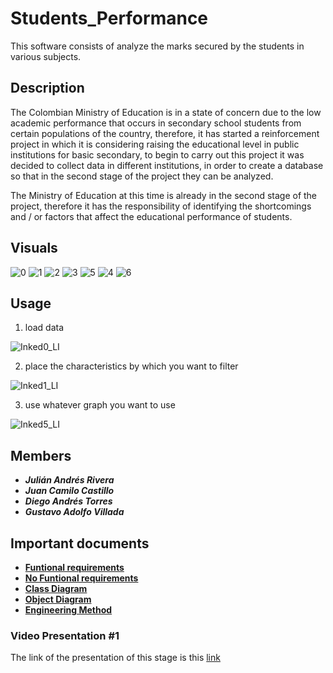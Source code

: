 # Students_Performance
This software consists of analyze the marks secured by the students in various subjects.

## Description
The Colombian Ministry of Education is in a state of concern due to the low academic performance that occurs in secondary school students from certain populations of the country, therefore, it has started a reinforcement project in which it is considering raising the educational level in public institutions for basic secondary, to begin to carry out this project it was decided to collect data in different institutions, in order to create a database so that in the second stage of the project they can be analyzed.

The Ministry of Education at this time is already in the second stage of the project, therefore it has the responsibility of identifying the shortcomings and / or factors that affect the educational performance of students.

## Visuals
![0](https://user-images.githubusercontent.com/47890788/118411867-67397f80-b65c-11eb-87e3-ff4e7a659080.jpeg)
![1](https://user-images.githubusercontent.com/47890788/118411866-67397f80-b65c-11eb-8bfb-b282eb212fb8.jpeg)
![2](https://user-images.githubusercontent.com/47890788/118411864-66a0e900-b65c-11eb-9df0-f19c93c1f4cf.jpeg)
![3](https://user-images.githubusercontent.com/47890788/118411865-66a0e900-b65c-11eb-91f4-e97b1ed86733.jpeg)
![5](https://user-images.githubusercontent.com/47890788/118411862-66085280-b65c-11eb-93f6-727de34fd0f6.jpeg)
![4](https://user-images.githubusercontent.com/47890788/118411863-66a0e900-b65c-11eb-9f0d-c455536fa145.jpeg)
![6](https://user-images.githubusercontent.com/47890788/118411861-66085280-b65c-11eb-8a0e-6bd888df9c69.jpeg)

## Usage
1. load data

![Inked0_LI](https://user-images.githubusercontent.com/47890788/118411980-02325980-b65d-11eb-8585-8480eab3de3c.jpg)

2. place the characteristics by which you want to filter

![Inked1_LI](https://user-images.githubusercontent.com/47890788/118411979-0199c300-b65d-11eb-9211-56710d058fcb.jpg)

3. use whatever graph you want to use

![Inked5_LI](https://user-images.githubusercontent.com/47890788/118411981-02caf000-b65d-11eb-8813-1098ed0d756a.jpg)

## Members
- **_Julián Andrés Rivera_** 
- **_Juan Camilo Castillo_** 
- **_Diego Andrés Torres_** 
- **_Gustavo Adolfo Villada_** 


## Important documents
- [ **Funtional requirements** ](https://docs.google.com/document/d/1kjheYaw0f0OE7OHN7IJmPgISDKB7Irt8vXzq28fp9zE/edit)
- [ **No Funtional requirements** ](https://docs.google.com/document/d/1KfjjfUOnYAS4wksXGwnv0OQebtJM4IWTe7q7Xt3L9OY/edit?usp=sharing)
- [ **Class Diagram** ](https://github.com/JulianAndresRiveraCarrillo/Students_Performance/blob/main/Student_Performance/DOCS/Student_Performance%20Class%20Diagram.pdf)
- [ **Object Diagram** ](https://github.com/JulianAndresRiveraCarrillo/Students_Performance/blob/main/Student_Performance/DOCS/Object%20Diagram.pdf)
- [ **Engineering Method** ](https://docs.google.com/document/d/1iu-uSYl-XtB6AjygmmitAnvQhwXgfxVkvtxycI4IwGQ/edit)

### Video Presentation #1
The link of the presentation of this stage is this [link](https://youtu.be/5BTjG3G30BU)
